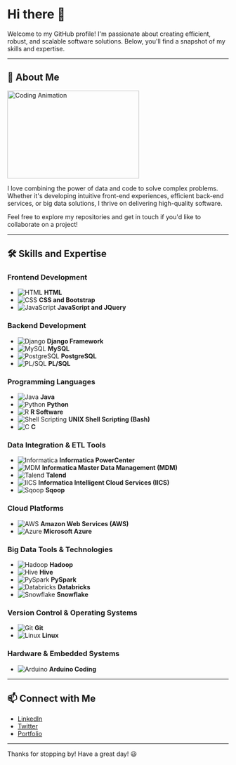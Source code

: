 # Hi there 👋

Welcome to my GitHub profile! I'm passionate about creating efficient, robust, and scalable software solutions. Below, you'll find a snapshot of my skills and expertise.

---

## 🌟 About Me

<img src="./assets/coding-animation.gif" width="300" height="200" alt="Coding Animation">

I love combining the power of data and code to solve complex problems. Whether it's developing intuitive front-end experiences, efficient back-end services, or big data solutions, I thrive on delivering high-quality software.

Feel free to explore my repositories and get in touch if you'd like to collaborate on a project!

---

## 🛠️ Skills and Expertise

### Frontend Development
- ![HTML](./assets/html.png) **HTML**
- ![CSS](./assets/css.png) **CSS and Bootstrap**
- ![JavaScript](./assets/javascript.png) **JavaScript and JQuery**

### Backend Development
- ![Django](./assets/django.png) **Django Framework**
- ![MySQL](./assets/mysql.png) **MySQL**
- ![PostgreSQL](./assets/postgresql.png) **PostgreSQL**
- ![PL/SQL](./assets/plsql.png) **PL/SQL**

### Programming Languages
- ![Java](./assets/java.png) **Java**
- ![Python](./assets/python.png) **Python**
- ![R](./assets/r.png) **R Software**
- ![Shell Scripting](./assets/unix.png) **UNIX Shell Scripting (Bash)**
- ![C](./assets/c.png) **C**

### Data Integration & ETL Tools
- ![Informatica](./assets/informatica.png) **Informatica PowerCenter**
- ![MDM](./assets/mdm.png) **Informatica Master Data Management (MDM)**
- ![Talend](./assets/talend.png) **Talend**
- ![IICS](./assets/iics.png) **Informatica Intelligent Cloud Services (IICS)**
- ![Sqoop](./assets/sqoop.png) **Sqoop**

### Cloud Platforms
- ![AWS](./assets/aws.png) **Amazon Web Services (AWS)**
- ![Azure](./assets/azure.png) **Microsoft Azure**

### Big Data Tools & Technologies
- ![Hadoop](./assets/hadoop.png) **Hadoop**
- ![Hive](./assets/hive.png) **Hive**
- ![PySpark](./assets/pyspark.png) **PySpark**
- ![Databricks](./assets/databricks.png) **Databricks**
- ![Snowflake](./assets/snowflake.png) **Snowflake**

### Version Control & Operating Systems
- ![Git](./assets/git.png) **Git**
- ![Linux](./assets/linux.png) **Linux**

### Hardware & Embedded Systems 
- ![Arduino](./assets/arduino.png) **Arduino Coding**

---

## 📫 Connect with Me

- [LinkedIn](https://www.linkedin.com)
- [Twitter](https://www.twitter.com)
- [Portfolio](https://www.yourportfolio.com)

---

Thanks for stopping by! Have a great day! 😃
